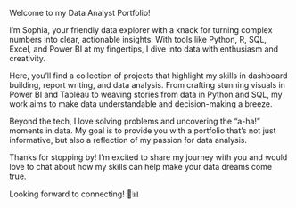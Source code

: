 Welcome to my Data Analyst Portfolio!

I’m Sophia, your friendly data explorer with a knack for turning complex numbers into clear, actionable insights. With tools like Python, R, SQL, Excel, and Power BI at my fingertips, I dive into data with enthusiasm and creativity.

Here, you’ll find a collection of projects that highlight my skills in dashboard building, report writing, and data analysis. From crafting stunning visuals in Power BI and Tableau to weaving stories from data in Python and SQL, my work aims to make data understandable and decision-making a breeze.

Beyond the tech, I love solving problems and uncovering the “a-ha!” moments in data. My goal is to provide you with a portfolio that’s not just informative, but also a reflection of my passion for data analysis.

Thanks for stopping by! I’m excited to share my journey with you and would love to chat about how my skills can help make your data dreams come true.

Looking forward to connecting! 🚀📊
